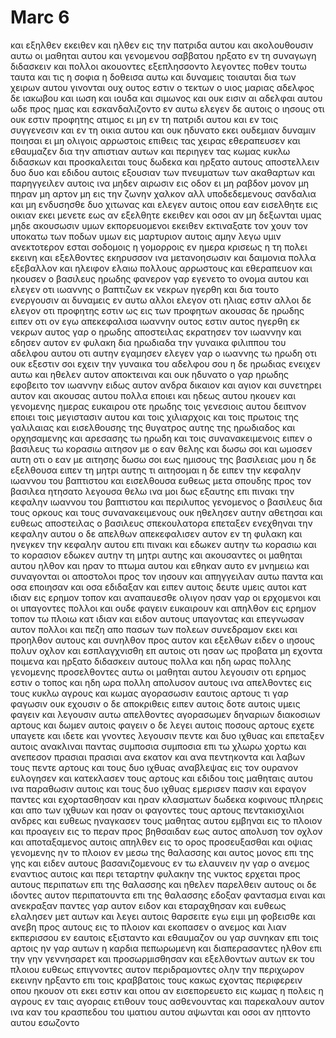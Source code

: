 # Marc 6
και εξηλθεν εκειθεν και ηλθεν εις την πατριδα αυτου και ακολουθουσιν αυτω οι μαθηται αυτου
και γενομενου σαββατου ηρξατο εν τη συναγωγη διδασκειν και πολλοι ακουοντες εξεπλησσοντο λεγοντες ποθεν τουτω ταυτα και τις η σοφια η δοθεισα αυτω και δυναμεις τοιαυται δια των χειρων αυτου γινονται
ουχ ουτος εστιν ο τεκτων ο υιος μαριας αδελφος δε ιακωβου και ιωση και ιουδα και σιμωνος και ουκ εισιν αι αδελφαι αυτου ωδε προς ημας και εσκανδαλιζοντο εν αυτω
ελεγεν δε αυτοις ο ιησους οτι ουκ εστιν προφητης ατιμος ει μη εν τη πατριδι αυτου και εν τοις συγγενεσιν και εν τη οικια αυτου
και ουκ ηδυνατο εκει ουδεμιαν δυναμιν ποιησαι ει μη ολιγοις αρρωστοις επιθεις τας χειρας εθεραπευσεν
και εθαυμαζεν δια την απιστιαν αυτων και περιηγεν τας κωμας κυκλω διδασκων 
και προσκαλειται τους δωδεκα και ηρξατο αυτους αποστελλειν δυο δυο και εδιδου αυτοις εξουσιαν των πνευματων των ακαθαρτων
και παρηγγειλεν αυτοις ινα μηδεν αιρωσιν εις οδον ει μη ραβδον μονον μη πηραν μη αρτον μη εις την ζωνην χαλκον
αλλ υποδεδεμενους σανδαλια και μη ενδυσησθε δυο χιτωνας
και ελεγεν αυτοις οπου εαν εισελθητε εις οικιαν εκει μενετε εως αν εξελθητε εκειθεν
και οσοι αν μη δεξωνται υμας μηδε ακουσωσιν υμων εκπορευομενοι εκειθεν εκτιναξατε τον χουν τον υποκατω των ποδων υμων εις μαρτυριον αυτοις αμην λεγω υμιν ανεκτοτερον εσται σοδομοις η γομορροις εν ημερα κρισεως η τη πολει εκεινη
και εξελθοντες εκηρυσσον ινα μετανοησωσιν
και δαιμονια πολλα εξεβαλλον και ηλειφον ελαιω πολλους αρρωστους και εθεραπευον
και ηκουσεν ο βασιλευς ηρωδης φανερον γαρ εγενετο το ονομα αυτου και ελεγεν οτι ιωαννης ο βαπτιζων εκ νεκρων ηγερθη και δια τουτο ενεργουσιν αι δυναμεις εν αυτω
αλλοι ελεγον οτι ηλιας εστιν αλλοι δε ελεγον οτι προφητης εστιν ως εις των προφητων
ακουσας δε ηρωδης ειπεν οτι ον εγω απεκεφαλισα ιωαννην ουτος εστιν αυτος ηγερθη εκ νεκρων
αυτος γαρ ο ηρωδης αποστειλας εκρατησεν τον ιωαννην και εδησεν αυτον εν φυλακη δια ηρωδιαδα την γυναικα φιλιππου του αδελφου αυτου οτι αυτην εγαμησεν
ελεγεν γαρ ο ιωαννης τω ηρωδη οτι ουκ εξεστιν σοι εχειν την γυναικα του αδελφου σου
η δε ηρωδιας ενειχεν αυτω και ηθελεν αυτον αποκτειναι και ουκ ηδυνατο
ο γαρ ηρωδης εφοβειτο τον ιωαννην ειδως αυτον ανδρα δικαιον και αγιον και συνετηρει αυτον και ακουσας αυτου πολλα εποιει και ηδεως αυτου ηκουεν
και γενομενης ημερας ευκαιρου οτε ηρωδης τοις γενεσιοις αυτου δειπνον εποιει τοις μεγιστασιν αυτου και τοις χιλιαρχοις και τοις πρωτοις της γαλιλαιας 
και εισελθουσης της θυγατρος αυτης της ηρωδιαδος και ορχησαμενης και αρεσασης τω ηρωδη και τοις συνανακειμενοις ειπεν ο βασιλευς τω κορασιω αιτησον με ο εαν θελης και δωσω σοι
και ωμοσεν αυτη οτι ο εαν με αιτησης δωσω σοι εως ημισους της βασιλειας μου 
η δε εξελθουσα ειπεν τη μητρι αυτης τι αιτησομαι η δε ειπεν την κεφαλην ιωαννου του βαπτιστου
και εισελθουσα ευθεως μετα σπουδης προς τον βασιλεα ητησατο λεγουσα θελω ινα μοι δως εξαυτης επι πινακι την κεφαλην ιωαννου του βαπτιστου
και περιλυπος γενομενος ο βασιλευς δια τους ορκους και τους συνανακειμενους ουκ ηθελησεν αυτην αθετησαι
και ευθεως αποστειλας ο βασιλευς σπεκουλατορα επεταξεν ενεχθηναι την κεφαλην αυτου
ο δε απελθων απεκεφαλισεν αυτον εν τη φυλακη και ηνεγκεν την κεφαλην αυτου επι πινακι και εδωκεν αυτην τω κορασιω και το κορασιον εδωκεν αυτην τη μητρι αυτης
και ακουσαντες οι μαθηται αυτου ηλθον και ηραν το πτωμα αυτου και εθηκαν αυτο εν μνημειω
και συναγονται οι αποστολοι προς τον ιησουν και απηγγειλαν αυτω παντα και οσα εποιησαν και οσα εδιδαξαν
και ειπεν αυτοις δευτε υμεις αυτοι κατ ιδιαν εις ερημον τοπον και αναπαυεσθε ολιγον ησαν γαρ οι ερχομενοι και οι υπαγοντες πολλοι και ουδε φαγειν ευκαιρουν
και απηλθον εις ερημον τοπον τω πλοιω κατ ιδιαν
και ειδον αυτους υπαγοντας και επεγνωσαν αυτον πολλοι και πεζη απο πασων των πολεων συνεδραμον εκει και προηλθον αυτους και συνηλθον προς αυτον
και εξελθων ειδεν ο ιησους πολυν οχλον και εσπλαγχνισθη επ αυτοις οτι ησαν ως προβατα μη εχοντα ποιμενα και ηρξατο διδασκειν αυτους πολλα
και ηδη ωρας πολλης γενομενης προσελθοντες αυτω οι μαθηται αυτου λεγουσιν οτι ερημος εστιν ο τοπος και ηδη ωρα πολλη
απολυσον αυτους ινα απελθοντες εις τους κυκλω αγρους και κωμας αγορασωσιν εαυτοις αρτους τι γαρ φαγωσιν ουκ εχουσιν
ο δε αποκριθεις ειπεν αυτοις δοτε αυτοις υμεις φαγειν και λεγουσιν αυτω απελθοντες αγορασωμεν δηναριων διακοσιων αρτους και δωμεν αυτοις φαγειν
ο δε λεγει αυτοις ποσους αρτους εχετε υπαγετε και ιδετε και γνοντες λεγουσιν πεντε και δυο ιχθυας
και επεταξεν αυτοις ανακλιναι παντας συμποσια συμποσια επι τω χλωρω χορτω 
και ανεπεσον πρασιαι πρασιαι ανα εκατον και ανα πεντηκοντα
και λαβων τους πεντε αρτους και τους δυο ιχθυας αναβλεψας εις τον ουρανον ευλογησεν και κατεκλασεν τους αρτους και εδιδου τοις μαθηταις αυτου ινα παραθωσιν αυτοις και τους δυο ιχθυας εμερισεν πασιν
και εφαγον παντες και εχορτασθησαν
και ηραν κλασματων δωδεκα κοφινους πληρεις και απο των ιχθυων
και ησαν οι φαγοντες τους αρτους πεντακισχιλιοι ανδρες
και ευθεως ηναγκασεν τους μαθητας αυτου εμβηναι εις το πλοιον και προαγειν εις το περαν προς βηθσαιδαν εως αυτος απολυση τον οχλον
και αποταξαμενος αυτοις απηλθεν εις το ορος προσευξασθαι
και οψιας γενομενης ην το πλοιον εν μεσω της θαλασσης και αυτος μονος επι της γης
και ειδεν αυτους βασανιζομενους εν τω ελαυνειν ην γαρ ο ανεμος εναντιος αυτοις και περι τεταρτην φυλακην της νυκτος ερχεται προς αυτους περιπατων επι της θαλασσης και ηθελεν παρελθειν αυτους
οι δε ιδοντες αυτον περιπατουντα επι της θαλασσης εδοξαν φαντασμα ειναι και ανεκραξαν
παντες γαρ αυτον ειδον και εταραχθησαν και ευθεως ελαλησεν μετ αυτων και λεγει αυτοις θαρσειτε εγω ειμι μη φοβεισθε
και ανεβη προς αυτους εις το πλοιον και εκοπασεν ο ανεμος και λιαν εκπερισσου εν εαυτοις εξισταντο και εθαυμαζον
ου γαρ συνηκαν επι τοις αρτοις ην γαρ αυτων η καρδια πεπωρωμενη
και διαπερασαντες ηλθον επι την γην γεννησαρετ και προσωρμισθησαν
και εξελθοντων αυτων εκ του πλοιου ευθεως επιγνοντες αυτον
περιδραμοντες ολην την περιχωρον εκεινην ηρξαντο επι τοις κραββατοις τους κακως εχοντας περιφερειν οπου ηκουον οτι εκει εστιν
και οπου αν εισεπορευετο εις κωμας η πολεις η αγρους εν ταις αγοραις ετιθουν τους ασθενουντας και παρεκαλουν αυτον ινα καν του κρασπεδου του ιματιου αυτου αψωνται και οσοι αν ηπτοντο αυτου εσωζοντο

